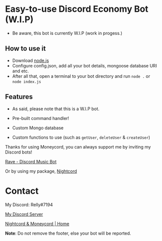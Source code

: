 # Easy-to-use Discord Economy Bot (W.I.P)

- Be aware, this bot is currently W.I.P (work in progess.)

## How to use it

- Download [node.js](https://node.js.org)
- Configure config.json, add all your bot details, mongoose database URI and etc.
- After all that, open a terminal to your bot directory and run `node .` or `node index.js`

## Features 

- As said, please note that this is a W.I.P bot.

- Pre-built command handler!
- Custom Mongo database
- Custom functions to use (such as `getUser`, `deleteUser` & `createUser`)

Thanks for using Moneycord, you can always support me by inviting my Discord bots!

[Rave - Discord Music Bot](https://top.gg/bot/956968561551741038)

Or by using my package, [Nightcord](https://nightcord.js.org)

# Contact

My Discord: Relly#7194

[My Discord Server](https://discord.gg/rj55yqKN6n)

[Nightcord & Moneycord | Home](https://discord.gg/W88aEhEbbq)

**Note**: Do not remove the footer, else your bot will be reported.
